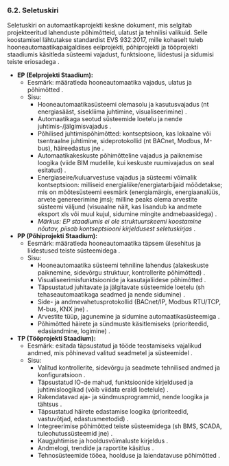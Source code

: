 ### 6.2. Seletuskiri

Seletuskiri on automaatikaprojekti keskne dokument, mis selgitab projekteeritud lahenduste põhimõtteid, ulatust ja tehnilisi valikuid. Selle koostamisel lähtutakse standardist EVS 932:2017, mille kohaselt tuleb hooneautomaatikapaigaldises eelprojekti, põhiprojekti ja tööprojekti staadiumis käsitleda süsteemi vajadust, funktsioone, liidestusi ja sidumisi teiste eriosadega .

* **EP (Eelprojekti Staadium):**
    * Eesmärk: määratleda hooneautomaatika vajadus, ulatus ja põhimõtted .
    * Sisu:
        * Hooneautomaatikasüsteemi olemasolu ja kasutusvajadus (nt energiasääst, sisekliima juhtimine, visualiseerimine) .
        * Automaatikaga seotud süsteemide loetelu ja nende juhtimis-/jälgimisvajadus .
        * Põhilised juhtimispõhimõtted: kontseptsioon, kas lokaalne või tsentraalne juhtimine, sideprotokollid (nt BACnet, Modbus, M-bus), häireedastus jne .
        * Automaatikakeskuste põhimõtteline vajadus ja paiknemise loogika (viide BIM mudelile, kui keskuste ruumivajadus on seal esitatud) .
        * Energiaseire/kuluarvestuse vajadus ja süsteemi võimalik kontseptsioon: milliseid energialiike/energiatarbijaid mõõdetakse; mis on mõõtesüsteemi eesmärk (energiamärgis, energiaanalüüs, arvete genereerimine jms); milline peaks olema arvestite süsteemi väljund (visuaalne näit, kas lisandub ka andmete eksport xls või muul kujul, sidumine mingite andmebaasidega) .
        * *Märkus: EP staadiumis ei ole struktuurskeemi koostamine nõutav, piisab kontseptsiooni kirjeldusest seletuskirjas* .
* **PP (Põhiprojekti Staadium):**
    * Eesmärk: määratleda hooneautomaatika täpsem ülesehitus ja liidestused teiste süsteemidega .
    * Sisu:
        * Hooneautomaatika süsteemi tehniline lahendus (alakeskuste paiknemine, sidevõrgu struktuur, kontrollerite põhimõtted) .
        * Visualiseerimisfunktsioonide ja kasutajaliidese põhimõtted .
        * Täpsustatud juhitavate ja jälgitavate süsteemide loetelu (sh tehaseautomaatikaga seadmed ja nende sidumine) .
        * Side- ja andmevahetusprotokollid (BACnet/IP, Modbus RTU/TCP, M-bus, KNX jne) .
        * Arvestite tüüp, jagunemine ja sidumine automaatikasüsteemiga .
        * Põhimõtted häirete ja sündmuste käsitlemiseks (prioriteedid, edasiandmine, logimine) .
* **TP (Tööprojekti Staadium):**
    * Eesmärk: esitada täpsustatud ja tööde teostamiseks vajalikud andmed, mis põhinevad valitud seadmetel ja süsteemidel .
    * Sisu:
        * Valitud kontrollerite, sidevõrgu ja seadmete tehnilised andmed ja konfiguratsioon .
        * Täpsustatud IO-de mahud, funktsioonide kirjeldused ja juhtimisloogikad (võib viidata eraldi loetelule) .
        * Rakendatavad aja- ja sündmusprogrammid, nende loogika ja tähtsus .
        * Täpsustatud häirete edastamise loogika (prioriteedid, vastuvõtjad, edastusmeetodid) .
        * Integreerimise põhimõtted teiste süsteemidega (sh BMS, SCADA, tuleohutussüsteemid jne) .
        * Kaugjuhtimise ja hooldusvõimaluste kirjeldus .
        * Andmelogi, trendide ja raportite käsitlus .
        * Tehnosüsteemide tööea, hoolduse ja laiendatavuse põhimõtted .
